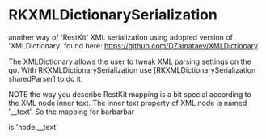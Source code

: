 RKXMLDictionarySerialization
============================

another way of 'RestKit' XML serialization using adopted version of 'XMLDictionary' found here:
https://github.com/DZamataev/XMLDictionary

The XMLDictionary allows the user to tweak XML parsing settings on the go. 
With RKXMLDictionarySerialization use [RKXMLDictionarySerialization sharedParser] to do it.

NOTE the way you describe RestKit mapping is a bit special according to the XML node inner text. 
The inner text property of XML node is named '__text'.
So the mapping for
<root>
<node>
barbarbar
</node>
</root>

is 'node.__text'

